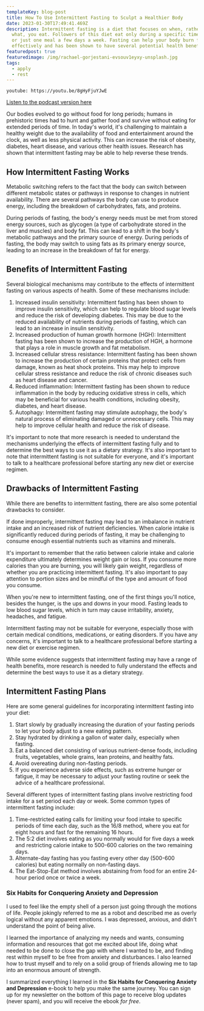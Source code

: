 ```yaml
---
templateKey: blog-post
title: How To Use Intermittent Fasting to Sculpt a Healthier Body
date: 2023-01-30T17:49:41.469Z
description: Intermittent fasting is a diet that focuses on when, rather than
  what, you eat. Followers of this diet eat only during a specific time period
  or just one meal a few days a week. Fasting can help your body burn fat more
  effectively and has been shown to have several potential health benefits.
featuredpost: true
featuredimage: /img/rachael-gorjestani-evsouv1eyxy-unsplash.jpg
tags:
  - apply
  - rest
---
```

`youtube: https://youtu.be/8gHyFjuYJwE`

[Listen to the podcast version here](https://thedebuglife.buzzsprout.com/2037301/12143022-how-to-use-intermittent-fasting-to-sculpt-a-healthier-body)

Our bodies evolved to go without food for long periods; humans in prehistoric times had to hunt and gather food and survive without eating for extended periods of time. In today's world, it's challenging to maintain a healthy weight due to the availability of food and entertainment around the clock, as well as less physical activity. This can increase the risk of obesity, diabetes, heart disease, and various other health issues. Research has shown that intermittent fasting may be able to help reverse these trends.

## How Intermittent Fasting Works

Metabolic switching refers to the fact that the body can switch between different metabolic states or pathways in response to changes in nutrient availability. There are several pathways the body can use to produce energy, including the breakdown of carbohydrates, fats, and proteins.

During periods of fasting, the body's energy needs must be met from stored energy sources, such as glycogen (a type of carbohydrate stored in the liver and muscles) and body fat. This can lead to a shift in the body's metabolic pathways and the primary source of energy. During periods of fasting, the body may switch to using fats as its primary energy source, leading to an increase in the breakdown of fat for energy.

## Benefits of Intermittent Fasting

Several biological mechanisms may contribute to the effects of intermittent fasting on various aspects of health. Some of these mechanisms include:

1. Increased insulin sensitivity: Intermittent fasting has been shown to improve insulin sensitivity, which can help to regulate blood sugar levels and reduce the risk of developing diabetes. This may be due to the reduced availability of nutrients during periods of fasting, which can lead to an increase in insulin sensitivity.
2. Increased production of human growth hormone (HGH): Intermittent fasting has been shown to increase the production of HGH, a hormone that plays a role in muscle growth and fat metabolism.
3. Increased cellular stress resistance: Intermittent fasting has been shown to increase the production of certain proteins that protect cells from damage, known as heat shock proteins. This may help to improve cellular stress resistance and reduce the risk of chronic diseases such as heart disease and cancer.
4. Reduced inflammation: Intermittent fasting has been shown to reduce inflammation in the body by reducing oxidative stress in cells, which may be beneficial for various health conditions, including obesity, diabetes, and heart disease.
5. Autophagy: Intermittent fasting may stimulate autophagy, the body's natural process of eliminating damaged or unnecessary cells. This may help to improve cellular health and reduce the risk of disease.

It's important to note that more research is needed to understand the mechanisms underlying the effects of intermittent fasting fully and to determine the best ways to use it as a dietary strategy. It's also important to note that intermittent fasting is not suitable for everyone, and it's important to talk to a healthcare professional before starting any new diet or exercise regimen.

## Drawbacks of Intermittent Fasting

While there are benefits to intermittent fasting, there are also some potential drawbacks to consider.

If done improperly, intermittent fasting may lead to an imbalance in nutrient intake and an increased risk of nutrient deficiencies. When calorie intake is significantly reduced during periods of fasting, it may be challenging to consume enough essential nutrients such as vitamins and minerals.

It's important to remember that the ratio between calorie intake and calorie expenditure ultimately determines weight gain or loss. If you consume more calories than you are burning, you will likely gain weight, regardless of whether you are practicing intermittent fasting. It's also important to pay attention to portion sizes and be mindful of the type and amount of food you consume.

When you're new to intermittent fasting, one of the first things you'll notice, besides the hunger, is the ups and downs in your mood. Fasting leads to low blood sugar levels, which in turn may cause irritability, anxiety, headaches, and fatigue. 

Intermittent fasting may not be suitable for everyone, especially those with certain medical conditions, medications, or eating disorders. If you have any concerns, it's important to talk to a healthcare professional before starting a new diet or exercise regimen.

While some evidence suggests that intermittent fasting may have a range of health benefits, more research is needed to fully understand the effects and determine the best ways to use it as a dietary strategy.

## Intermittent Fasting Plans

Here are some general guidelines for incorporating intermittent fasting into your diet:

1. Start slowly by gradually increasing the duration of your fasting periods to let your body adjust to a new eating pattern.
2. Stay hydrated by drinking a gallon of water daily, especially when fasting.
3. Eat a balanced diet consisting of various nutrient-dense foods, including fruits, vegetables, whole grains, lean proteins, and healthy fats.
4. Avoid overeating during non-fasting periods.
5. If you experience adverse side effects, such as extreme hunger or fatigue, it may be necessary to adjust your fasting routine or seek the advice of a healthcare professional.

Several different types of intermittent fasting plans involve restricting food intake for a set period each day or week. Some common types of intermittent fasting include:

1.  Time-restricted eating calls for limiting your food intake to specific periods of time each day, such as the 16/8 method, where you eat for eight hours and fast for the remaining 16 hours.
2. The 5:2 diet involves eating as you normally would for five days a week and restricting calorie intake to 500-600 calories on the two remaining days.
3. Alternate-day fasting has you fasting every other day (500-600 calories) but eating normally on non-fasting days.
4. The Eat-Stop-Eat method involves abstaining from food for an entire 24-hour period once or twice a week.

### Six Habits for Conquering Anxiety and Depression

I used to feel like the empty shell of a person just going through the motions of life. People jokingly referred to me as a robot and described me as overly logical without any apparent emotions. I was depressed, anxious, and didn't understand the point of being alive. 

I learned the importance of analyzing my needs and wants, consuming information and resources that got me excited about life, doing what needed to be done to close the gap with where I wanted to be, and finding rest within myself to be free from anxiety and disturbances. I also learned how to trust myself and to rely on a solid group of friends allowing me to tap into an enormous amount of strength.

I summarized everything I learned in the **Six Habits for Conquering Anxiety and Depression** e-book to help you make the same journey. You can sign up for my newsletter on the bottom of this page to receive blog updates (never spam), and you will receive the ebook *for free*.
